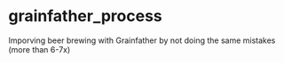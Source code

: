 # grainfather_process
Imporving beer brewing with Grainfather by not doing the same mistakes (more than 6-7x)
